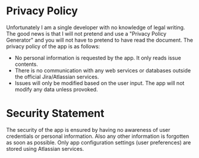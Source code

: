 # Privacy Policy
Unfortunately I am a single developer with no knowledge of legal writing. The good news is that I will not pretend and use a "Privacy Policy Generator" and you will not have to pretend to have read the document. The privacy policy of the app is as follows:

* No personal information is requested by the app. It only reads issue contents.
* There is no communication with any web services or databases outside the official Jira/Atlassian services.
* Issues will only be modified based on the user input. The app will not modify any data unless provoked.

# Security Statement
The security of the app is ensured by having no awareness of user credentials or personal information. Also any other information is forgotten as soon as possible. Only app configuration settings (user preferences) are stored using Atlassian services.
